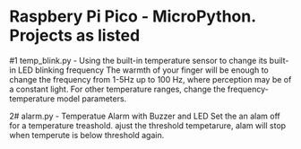 # Raspbery Pi Pico - MicroPython. Projects as listed

#1  temp_blink.py - Using the built-in temperature sensor to change its built-in LED blinking frequency
The warmth of your finger will be enough to change the frequency from 1-5Hz up to 100 Hz, where perception may be of a constant light.
For other temperature ranges, change the frequency-temperature model parameters.

2# alarm.py - Temperatue Alarm with Buzzer and LED
Set the an alam off for a temperature treashold. ajust the threshold tempetarure, alam will stop when temperute is below threshold again.
